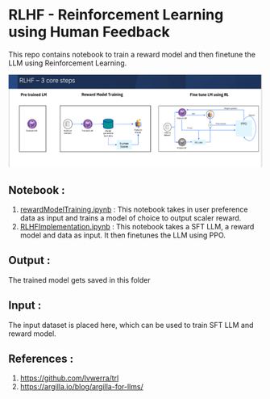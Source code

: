 # RLHF - Reinforcement Learning using Human Feedback 
This repo contains notebook to train a reward model and then finetune the LLM using Reinforcement Learning. 

![RLHF](./Screenshots/Screenshot%202023-07-21%20at%209.27.53%20AM.png)

## Notebook :
1. [rewardModelTraining.ipynb](../7.%20Feedback%20%26%20Reward%20Model/code/rewardModelTraining.ipynb) : This notebook takes in user preference data as input and trains a model of choice to output scaler reward.
2. [RLHFImplementation.ipynb](../7.%20Feedback%20%26%20Reward%20Model/code/RLHFImplementation.ipynb) : This notebook takes a SFT LLM, a reward model and data as input. It then finetunes the LLM using PPO.

## Output :
The trained model gets saved in this folder

## Input :
The input dataset is placed here, which can be used to train SFT LLM and reward model.



## References :

1. https://github.com/lvwerra/trl
2. https://argilla.io/blog/argilla-for-llms/
